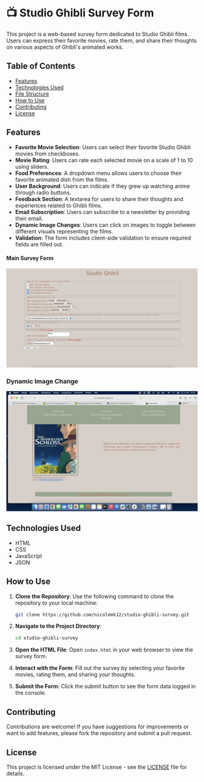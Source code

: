 # 📺 Studio Ghibli Survey Form

This project is a web-based survey form dedicated to Studio Ghibli films. Users can express their favorite movies, rate them, and share their thoughts on various aspects of Ghibli's animated works.

## Table of Contents
- [Features](#features)
- [Technologies Used](#technologies-used)
- [File Structure](#file-structure)
- [How to Use](#how-to-use)
- [Contributing](#contributing)
- [License](#license)

## Features

- **Favorite Movie Selection**: Users can select their favorite Studio Ghibli movies from checkboxes.
- **Movie Rating**: Users can rate each selected movie on a scale of 1 to 10 using sliders.
- **Food Preferences**: A dropdown menu allows users to choose their favorite animated dish from the films.
- **User Background**: Users can indicate if they grew up watching anime through radio buttons.
- **Feedback Section**: A textarea for users to share their thoughts and experiences related to Ghibli films.
- **Email Subscription**: Users can subscribe to a newsletter by providing their email.
- **Dynamic Image Changes**: Users can click on images to toggle between different visuals representing the films.
- **Validation**: The form includes client-side validation to ensure required fields are filled out.

#### Main Survey Form
![App Screenshot](image/app-screenshot1.png)

### Dynamic Image Change
![App Screenshot](image/app-screenshot2.png)


## Technologies Used

- HTML
- CSS
- JavaScript
- JSON

## How to Use

1. **Clone the Repository**: Use the following command to clone the repository to your local machine:

    ```bash
    git clone https://github.com/nicolemk12/studio-ghibli-survey.git
    ```

2. **Navigate to the Project Directory**:

    ```bash
    cd studio-ghibli-survey
    ```

3. **Open the HTML File**: Open `index.html` in your web browser to view the survey form.

4. **Interact with the Form**: Fill out the survey by selecting your favorite movies, rating them, and sharing your thoughts. 

5. **Submit the Form**: Click the submit button to see the form data logged in the console.

## Contributing

Contributions are welcome! If you have suggestions for improvements or want to add features, please fork the repository and submit a pull request.

## License

This project is licensed under the MIT License - see the [LICENSE](LICENSE) file for details.


